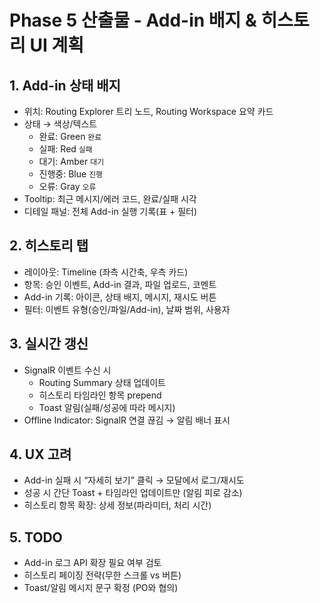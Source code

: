 # Phase 5 산출물 - Add-in 배지 & 히스토리 UI 계획

## 1. Add-in 상태 배지
- 위치: Routing Explorer 트리 노드, Routing Workspace 요약 카드
- 상태 → 색상/텍스트
  - 완료: Green `완료`
  - 실패: Red `실패`
  - 대기: Amber `대기`
  - 진행중: Blue `진행`
  - 오류: Gray `오류`
- Tooltip: 최근 메시지/에러 코드, 완료/실패 시각
- 디테일 패널: 전체 Add-in 실행 기록(표 + 필터)

## 2. 히스토리 탭
- 레이아웃: Timeline (좌측 시간축, 우측 카드)
- 항목: 승인 이벤트, Add-in 결과, 파일 업로드, 코멘트
- Add-in 기록: 아이콘, 상태 배지, 메시지, 재시도 버튼
- 필터: 이벤트 유형(승인/파일/Add-in), 날짜 범위, 사용자

## 3. 실시간 갱신
- SignalR 이벤트 수신 시
  - Routing Summary 상태 업데이트
  - 히스토리 타임라인 항목 prepend
  - Toast 알림(실패/성공에 따라 메시지)
- Offline Indicator: SignalR 연결 끊김 → 알림 배너 표시

## 4. UX 고려
- Add-in 실패 시 “자세히 보기” 클릭 → 모달에서 로그/재시도
- 성공 시 간단 Toast + 타임라인 업데이트만 (알림 피로 감소)
- 히스토리 항목 확장: 상세 정보(파라미터, 처리 시간)

## 5. TODO
- Add-in 로그 API 확장 필요 여부 검토
- 히스토리 페이징 전략(무한 스크롤 vs 버튼)
- Toast/알림 메시지 문구 확정 (PO와 협의)
